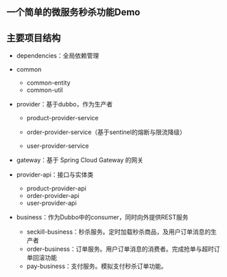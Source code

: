 ## 一个简单的微服务秒杀功能Demo

## 主要项目结构

- dependencies：全局依赖管理
- common

  - common-entity
  - common-util
- provider：基于dubbo，作为生产者

  - product-provider-service
  - order-provider-service（基于sentinel的熔断与限流降级）

  - user-provider-service
- gateway：基于 Spring Cloud Gateway 的网关

- provider-api：接口与实体类

  - product-provider-api
  - order-provider-api
  - user-provider-api
- business：作为Dubbo中的consumer，同时向外提供REST服务

  - seckill-business：秒杀服务。定时加载秒杀商品，及用户订单消息的生产者
  - order-business：订单服务。用户订单消息的消费者。完成抢单与超时订单回滚功能
  - pay-business：支付服务。模拟支付秒杀订单功能。
